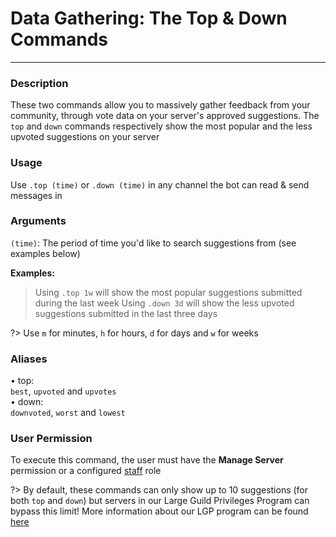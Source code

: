 # Data Gathering: The Top & Down Commands
---
### Description
These two commands allow you to massively gather feedback from your community, through vote data on your server's approved suggestions. The `top` and `down` commands respectively show the most popular and the less upvoted suggestions on your server 

### Usage
Use `.top (time)` or `.down (time)` in any channel the bot can read & send messages in

### Arguments
`(time)`: The period of time you'd like to search suggestions from (see examples below)

**Examples:**
> Using `.top 1w` will show the most popular suggestions submitted during the last week
> Using `.down 3d` will show the less upvoted suggestions submitted in the last three days

?> Use `m` for minutes, `h` for hours, `d` for days and `w` for weeks

### Aliases
• top:\
`best`, `upvoted` and `upvotes`\
• down:\
`downvoted`, `worst` and `lowest`

### User Permission
To execute this command, the user must have the **Manage Server** permission or a configured [staff](/config/staffroles.md) role


?> By default, these commands can only show up to 10 suggestions (for both `top` and `down`) but servers in our Large Guild Privileges Program can bypass this limit! More information about our LGP program can be found [here](community-programs.md#-large-guild-privileges)
